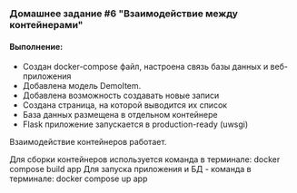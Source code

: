 ### Домашнее задание #6 "Взаимодействие между контейнерами"
#### Выполнение:
- Cоздан docker-compose файл, настроена связь базы данных и веб-приложения
- Добавлена модель DemoItem. 
- Добавлена возможность создавать новые записи
- Создана страница, на которой выводится их список
- База данных размещена в отдельном контейнере
- Flask приложение запускается в production-ready (uwsgi)

Взаимодействие контейнеров работает.

Для сборки контейнеров используется команда в терминале: docker compose build app
Для запуска приложения и БД - команда в терминале: docker compose up app 